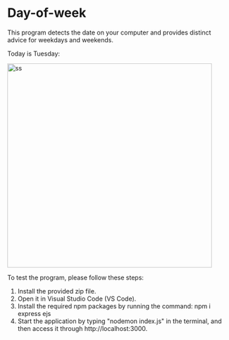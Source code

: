# Day-of-week

This program detects the date on your computer and provides distinct advice for weekdays and weekends.

Today is Tuesday:

<img width="464" alt="ss" src="https://github.com/FatmaYgn/Day-of-week/assets/152922589/79b5fc2a-fc4a-4af5-a07a-264ee6a0b691">


To test the program, please follow these steps:
<ol>
  <li>Install the provided zip file.</li>
  <li>Open it in Visual Studio Code (VS Code).</li>
  <li>Install the required npm packages by running the command: npm i express ejs</li>
  <li>Start the application by typing "nodemon index.js" in the terminal, and then access it through http://localhost:3000.</li>
</ol>




